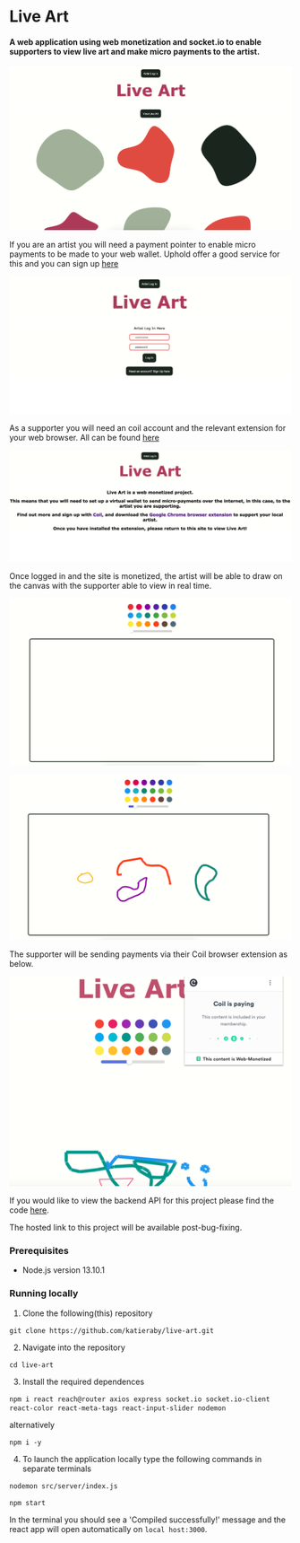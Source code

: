 # Live Art

#### A web application using web monetization and socket.io to enable supporters to view live art and make micro payments to the artist.

![Alt text](./screenshots/homepage.png "homepage")

If you are an artist you will need a payment pointer to enable micro payments to be made to your web wallet. Uphold offer a good service for this and you can sign up [here](https://uphold.com/en-gb/)

![Alt text](./screenshots/artistlogin.png "artist log in")

As a supporter you will need an coil account and the relevant extension for your web browser. All can be found [here](https://coil.com/)

![Alt text](./screenshots/notmonetized.png "not monetized message")

Once logged in and the site is monetized, the artist will be able to draw on the canvas with the supporter able to view in real time.

![Alt text](./screenshots/blankcanvas.png "blank canvas")

![Alt text](./screenshots/badart.png "badart")

The supporter will be sending payments via their Coil browser extension as below.

![Monetization in action](./screenshots/live-art-monetization.png "monetization in action")

If you would like to view the backend API for this project please find the code [here](https://github.com/katieraby/live-art-backend).

The hosted link to this project will be available post-bug-fixing.

### **Prerequisites**

- Node.js version 13.10.1

### **Running locally**

1. Clone the following(this) repository

```
git clone https://github.com/katieraby/live-art.git
```

2. Navigate into the repository

```
cd live-art
```

3. Install the required dependences

```
npm i react reach@router axios express socket.io socket.io-client react-color react-meta-tags react-input-slider nodemon
```

alternatively

```
npm i -y
```

4. To launch the application locally type the following commands in separate terminals

```
nodemon src/server/index.js
```

```
npm start
```

In the terminal you should see a 'Compiled successfully!' message and the react app will open automatically on `local host:3000`.
